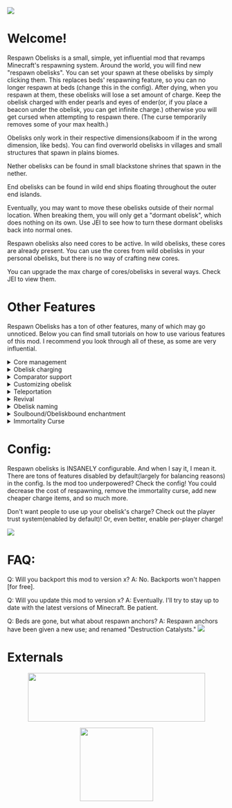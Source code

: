 <img src="https://i.imgur.com/vDJ40Kd.png">

# Welcome!

Respawn Obelisks is a small, simple, yet influential mod that revamps Minecraft's respawning system. Around the world, you will find new "respawn obelisks". You can set your spawn at these obelisks by simply clicking them. This replaces beds' respawning feature, so you can no longer respawn at beds (change this in the config). After dying, when you respawn at them, these obelisks will lose a set amount of charge. Keep the obelisk charged with ender pearls and eyes of ender(or, if you place a beacon under the obelisk, you can get infinite charge.) otherwise you will get cursed when attempting to respawn there. (The curse temporarily removes some of your max health.)

Obelisks only work in their respective dimensions(kaboom if in the wrong dimension, like beds). You can find overworld obelisks in villages and small structures that spawn in plains biomes.

Nether obelisks can be found in small blackstone shrines that spawn in the nether.

End obelisks can be found in wild end ships floating throughout the outer end islands.

Eventually, you may want to move these obelisks outside of their normal location. When breaking them, you will only get a "dormant obelisk", which does nothing on its own. Use JEI to see how to turn these dormant obelisks back into normal ones.

Respawn obelisks also need cores to be active. In wild obelisks, these cores are already present. You can use the cores from wild obelisks in your personal obelisks, but there is no way of crafting new cores.

You can upgrade the max charge of cores/obelisks in several ways. Check JEI to view them.
# Other Features
Respawn Obelisks has a ton of other features, many of which may go unnoticed. Below you can find small tutorials on how to use various features of this mod. I recommend you look through all of these, as some are very influential.
<details><summary>Core management</summary>
To place cores inside of an obelisk, simply right-click the obelisk with the core. To remove it, shift-click the obelisk with an empty hand.
<img src="https://i.imgur.com/kfVDtAj.gif">
</details>

<details><summary>Obelisk charging</summary>
To charge an obelisk, simply right-click it with a valid charging item. All charging items can be seen in JEI.
<img src="https://i.imgur.com/PaBcjyr.gif">
</details>

<details><summary>Comparator support</summary>
Obelisks actually have support for comparators! They will produce a redstone signal based on the amount of charge the obelisk has. Make sure the comparator is reading the bottom half of the obelisk.
<img src="https://i.imgur.com/2BLyFJ2.gif">
</details>

<details><summary>Customizing obelisk</summary>
If you want to change the side of the obelisk you respawn at, simply hold shift and scroll your mouse wheel. (Make sure you do this on the bottom half of the obelisk)
<img src="https://i.imgur.com/2BLyFJ2.gif">
</details>

<details><summary>Teleportation</summary>
Using a recovery compass, you can teleport back to an obelisk by binding the compass to a lodestone under the obelisk.
<img src="https://i.imgur.com/PDzVeiS.gif">
</details>

<details><summary>Revival</summary>
Want to prevent your pet's demise? No problem! Obelisks can respawn entities bound to their cores. When a bound entity has died, a totem icon will appear above the obelisk. Use a totem of undying on the obelisk to respawn up to 3 dead entities.

If you are unable to bind an entity, it is likely because said entity can't be respawned. In the config, you can find a whitelist for all respawn-able entities. Most passive creatures should be supported by default.
<img src="https://i.imgur.com/5maaCRf.gif">
</details>

<details><summary>Obelisk naming</summary>
Want your obelisk to stand out? Simply rename the core in an anvil to change the name displayed above the obelisk.
<img src="https://i.imgur.com/nl2jlkq.gif">
</details>

<details><summary>Soulbound/Obeliskbound enchantment</summary>
Wish to keep items after death? Look no further! When respawning at an obelisk, items with the "obeliskbound" enchantment will be restored!

By default, there are 3 levels. Each level gives a 25% chance to keep the item. This is configurable.
You cannot trade with villagers to get the enchantment, nor can it be found in an enchantment table. Change this in the config.
<img src="https://i.imgur.com/W25V7e9.gif">
</details>

<details><summary>Immortality Curse</summary>
When respawning at an obelisk with no charge, you will be cursed. Each level of this curse removes 1 heart, up to 5 times. After the 5th time, you will be sent to world spawn.
<img src="https://i.imgur.com/6KHuajF.gif">
</details>

# Config:
Respawn obelisks is INSANELY configurable. And when I say it, I mean it. There are tons of features disabled by default(largely for balancing reasons) in the config. Is the mod too underpowered? Check the config! You could decrease the cost of respawning, remove the immortality curse, add new cheaper charge items, and so much more.

Don't want people to use up your obelisk's charge? Check out the player trust system(enabled by default)! Or, even better, enable per-player charge!

<img src="https://i.imgur.com/E2wPvje.gif">

# FAQ:
Q: Will you backport this mod to version x?
A: No. Backports won't happen [for free].


Q: Will you update this mod to version x?
A: Eventually. I'll try to stay up to date with the latest versions of Minecraft. Be patient.


Q: Beds are gone, but what about respawn anchors?
A: Respawn anchors have been given a new use; and renamed "Destruction Catalysts."
<img src="https://i.imgur.com/byiC9MW.gif">

# Externals
<a href="https://ko-fi.com/panderva" rel="nofollow"><img style="display:block;margin-left:auto;margin-right:auto" src="https://uploads-ssl.webflow.com/5c14e387dab576fe667689cf/61e11e22d8ff4a5b4a1b3346_Supportbutton-1.png" alt="" width="409" height="112"></a>

<a href="https://discord.com/invite/YZ2ssbCRj9" rel="nofollow"><img style="display:block;margin-left:auto;margin-right:auto" src="https://preview.redd.it/w1oj8uddc3671.png?auto=webp&s=62341f52de31a5d1a8e1c284cd526e6e9fc85987" width="169" height="169"></a>

